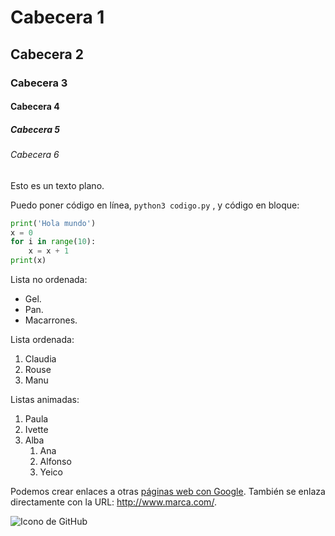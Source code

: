 # Cabecera 1

## Cabecera 2

### Cabecera 3

#### Cabecera 4

##### Cabecera 5

###### Cabecera 6

Esto es un texto plano.

Puedo poner código en línea, `python3 codigo.py` , y código en bloque:

```python
print('Hola mundo')
x = 0
for i in range(10):
    x = x + 1
print(x)
```

Lista no ordenada:

* Gel.
* Pan.
* Macarrones.

Lista ordenada:

1. Claudia
2. Rouse
3. Manu

Listas animadas:

1. Paula
2. Ivette
3. Alba
    1. Ana
    2. Alfonso
    3. Yeico
    
Podemos crear enlaces a otras [páginas web con Google](http://google.com). También se enlaza directamente  con la URL: http://www.marca.com/. 

![Icono de GitHub](http://github.com/apple-touch-icon.png 'Imagen de GitHub') 
